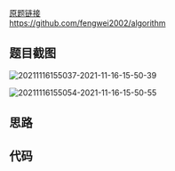 [原题链接](https://www.acwing.com/problem/content/1538/)  
https://github.com/fengwei2002/algorithm  


## 题目截图

![20211116155037-2021-11-16-15-50-39](https://raw.githubusercontent.com/fengwei2002/Pictures_02/master/images/20211116155037-2021-11-16-15-50-39.png)

![20211116155054-2021-11-16-15-50-55](https://raw.githubusercontent.com/fengwei2002/Pictures_02/master/images/20211116155054-2021-11-16-15-50-55.png)

## 思路



## 代码


``` cpp 

```

``` go

```